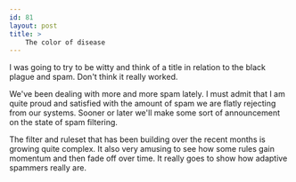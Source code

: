 ```yaml
---
id: 81
layout: post
title: >
    The color of disease
---
```


I was going to try to be witty and think of a title in relation to the black plague and spam. Don't think it really worked.

We've been dealing with more and more spam lately. I must admit that I am quite proud and satisfied with the amount of spam we are flatly rejecting from our systems. Sooner or later we'll make some sort of announcement on the state of spam filtering.

The filter and ruleset that has been building over the recent months is growing quite complex. It also very amusing to see how some rules gain momentum and then fade off over time. It really goes to show how adaptive spammers really are.
